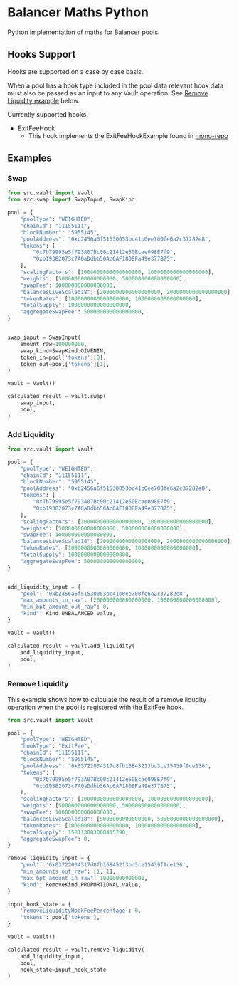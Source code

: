 # Balancer Maths Python

Python implementation of maths for Balancer pools.

## Hooks Support

Hooks are supported on a case by case basis.

When a pool has a hook type included in the pool data relevant hook data must also be passed as an input to any Vault operation. See [Remove Liquidity example](#remove-liquidity) below.

Currently supported hooks:

* ExitFeeHook
  * This hook implements the ExitFeeHookExample found in [mono-repo](https://github.com/balancer/balancer-v3-monorepo/blob/c848c849cb44dc35f05d15858e4fba9f17e92d5e/pkg/pool-hooks/contracts/ExitFeeHookExample.sol)

## Examples

### Swap

```python
from src.vault import Vault
from src.swap import SwapInput, SwapKind

pool = {
    "poolType": "WEIGHTED",
    "chainId": "11155111",
    "blockNumber": "5955145",
    "poolAddress": "0xb2456a6f51530053bc41b0ee700fe6a2c37282e8",
    "tokens": [
        "0x7b79995e5f793A07Bc00c21412e50Ecae098E7f9",
        "0xb19382073c7A0aDdbb56Ac6AF1808Fa49e377B75",
    ],
    "scalingFactors": [1000000000000000000, 1000000000000000000],
    "weights": [500000000000000000, 500000000000000000],
    "swapFee": 100000000000000000,
    "balancesLiveScaled18": [2000000000000000000, 2000000000000000000],
    "tokenRates": [1000000000000000000, 1000000000000000000],
    "totalSupply": 1000000000000000000,
    "aggregateSwapFee": 500000000000000000,
}


swap_input = SwapInput(
    amount_raw=100000000,
    swap_kind=SwapKind.GIVENIN,
    token_in=pool['tokens'][0],
    token_out=pool['tokens'][1],
)

vault = Vault()

calculated_result = vault.swap(
    swap_input,
    pool,
)
```

### Add Liquidity

```python
from src.vault import Vault

pool = {
    "poolType": "WEIGHTED",
    "chainId": "11155111",
    "blockNumber": "5955145",
    "poolAddress": "0xb2456a6f51530053bc41b0ee700fe6a2c37282e8",
    "tokens": [
        "0x7b79995e5f793A07Bc00c21412e50Ecae098E7f9",
        "0xb19382073c7A0aDdbb56Ac6AF1808Fa49e377B75",
    ],
    "scalingFactors": [1000000000000000000, 1000000000000000000],
    "weights": [500000000000000000, 500000000000000000],
    "swapFee": 100000000000000000,
    "balancesLiveScaled18": [2000000000000000000, 2000000000000000000],
    "tokenRates": [1000000000000000000, 1000000000000000000],
    "totalSupply": 1000000000000000000,
    "aggregateSwapFee": 500000000000000000,
}


add_liquidity_input = {
    "pool": '0xb2456a6f51530053bc41b0ee700fe6a2c37282e8',
    "max_amounts_in_raw": [200000000000000000, 100000000000000000],
    "min_bpt_amount_out_raw": 0,
    "kind": Kind.UNBALANCED.value,
}

vault = Vault()

calculated_result = vault.add_liquidity(
    add_liquidity_input,
    pool,
)
```

### Remove Liquidity

This example shows how to calculate the result of a remove liqudity operation when the pool is registered with the ExitFee hook.

```python
from src.vault import Vault

pool = {
    "poolType": "WEIGHTED",
    "hookType": "ExitFee",
    "chainId": "11155111",
    "blockNumber": "5955145",
    "poolAddress": "0x03722034317d8fb16845213bd3ce15439f9ce136",
    "tokens": [
        "0x7b79995e5f793A07Bc00c21412e50Ecae098E7f9",
        "0xb19382073c7A0aDdbb56Ac6AF1808Fa49e377B75",
    ],
    "scalingFactors": [1000000000000000000, 1000000000000000000],
    "weights": [500000000000000000, 500000000000000000],
    "swapFee": 100000000000000000,
    "balancesLiveScaled18": [5000000000000000, 5000000000000000000],
    "tokenRates": [1000000000000000000, 1000000000000000000],
    "totalSupply": 158113883008415798,
    "aggregateSwapFee": 0,
}

remove_liquidity_input = {
    "pool": '0x03722034317d8fb16845213bd3ce15439f9ce136',
    "min_amounts_out_raw": [1, 1],
    "max_bpt_amount_in_raw": 10000000000000,
    "kind": RemoveKind.PROPORTIONAL.value,
}

input_hook_state = {
    'removeLiquidityHookFeePercentage': 0,
    'tokens': pool['tokens'],
}

vault = Vault()

calculated_result = vault.remove_liquidity(
    add_liquidity_input,
    pool,
    hook_state=input_hook_state
)
```


